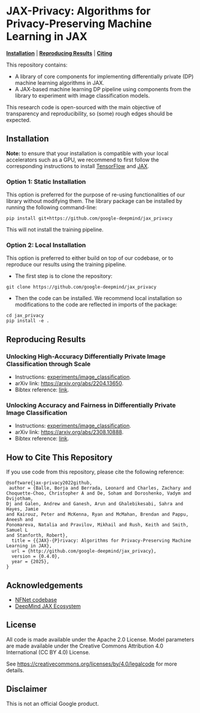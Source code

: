 # JAX-Privacy: Algorithms for Privacy-Preserving Machine Learning in JAX

[**Installation**](#installation)
| [**Reproducing Results**](#reproducing-results)
| [**Citing**](#citing)

This repository contains:

* A library of core components for implementing differentially private (DP)
machine learning algorithms in JAX.
* A JAX-based machine learning DP pipeline using components from the library to
experiment with image classification models.

This research code is open-sourced with the main objective of
transparency and reproducibility, so (some) rough edges should be expected.

## Installation<a id="installation"></a>

**Note:** to ensure that your installation is compatible with your local
accelerators such as a GPU, we recommend to first follow the corresponding
instructions to install [TensorFlow](https://github.com/tensorflow/tensorflow#install)
and [JAX](https://github.com/jax-ml/jax#installation).

### Option 1: Static Installation

This option is preferred for the purpose of re-using functionalities of our
library without modifying them.
The library package can be installed by running the following command-line:

```
pip install git+https://github.com/google-deepmind/jax_privacy
```

This will not install the training pipeline.

### Option 2: Local Installation <a id="install-option2"></a>

This option is preferred to either build on top of our codebase, or to reproduce
our results using the training pipeline.

* The first step is to clone the repository:

```
git clone https://github.com/google-deepmind/jax_privacy
```

* Then the code can be installed. We recommend local installation so
modifications to the code are reflected in imports of the package:

```
cd jax_privacy
pip install -e .
```

## Reproducing Results<a id="reproducing-results"></a>

### Unlocking High-Accuracy Differentially Private Image Classification through Scale

* Instructions: [experiments/image_classification](experiments/image_classification).
* arXiv link: https://arxiv.org/abs/2204.13650.
* Bibtex reference: [link](https://github.com/google-deepmind/jax_privacy/blob/main/bibtex/de2022unlocking.bib).

### Unlocking Accuracy and Fairness in Differentially Private Image Classification

* Instructions: [experiments/image_classification](experiments/image_classification).
* arXiv link: https://arxiv.org/abs/2308.10888.
* Bibtex reference: [link](https://github.com/google-deepmind/jax_privacy/blob/main/bibtex/berrada2023unlocking.bib).

## How to Cite This Repository <a id="citing"></a>
If you use code from this repository, please cite the following reference:

```
@software{jax-privacy2022github,
 author = {Balle, Borja and Berrada, Leonard and Charles, Zachary and
Choquette-Choo, Christopher A and De, Soham and Doroshenko, Vadym and Dvijotham,
Dj and Galen, Andrew and Ganesh, Arun and Ghalebikesabi, Sahra and Hayes, Jamie
and Kairouz, Peter and McKenna, Ryan and McMahan, Brendan and Pappu, Aneesh and
Ponomareva, Natalia and Pravilov, Mikhail and Rush, Keith and Smith, Samuel L
and Stanforth, Robert},
  title = {{JAX}-{P}rivacy: Algorithms for Privacy-Preserving Machine Learning in JAX},
  url = {http://github.com/google-deepmind/jax_privacy},
  version = {0.4.0},
  year = {2025},
}
```

## Acknowledgements

- [NFNet codebase](
https://github.com/deepmind/deepmind-research/tree/master/nfnets)
- [DeepMind JAX Ecosystem](https://github.com/deepmind/jax/blob/main/deepmind2020jax.txt)

## License

All code is made available under the Apache 2.0 License.
Model parameters are made available under the Creative Commons Attribution 4.0
International (CC BY 4.0) License.

See https://creativecommons.org/licenses/by/4.0/legalcode for more details.

## Disclaimer

This is not an official Google product.
